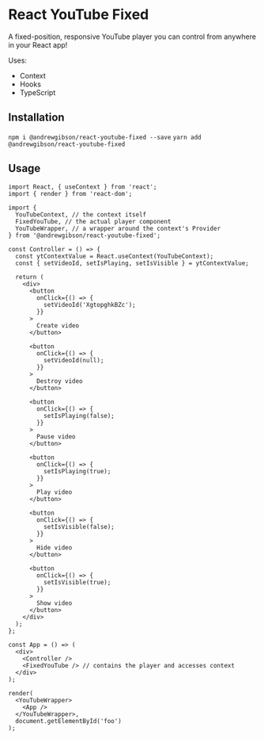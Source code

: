 # React YouTube Fixed

A fixed-position, responsive YouTube player you can control from anywhere in your React app!

Uses:

- Context
- Hooks
- TypeScript

## Installation

`npm i @andrewgibson/react-youtube-fixed --save`
`yarn add @andrewgibson/react-youtube-fixed`

## Usage

```JSX
import React, { useContext } from 'react';
import { render } from 'react-dom';

import {
  YouTubeContext, // the context itself
  FixedYouTube, // the actual player component
  YouTubeWrapper, // a wrapper around the context's Provider
} from '@andrewgibson/react-youtube-fixed';

const Controller = () => {
  const ytContextValue = React.useContext(YouTubeContext);
  const { setVideoId, setIsPlaying, setIsVisible } = ytContextValue;

  return (
    <div>
      <button
        onClick={() => {
          setVideoId('XgtopghkBZc');
        }}
      >
        Create video
      </button>

      <button
        onClick={() => {
          setVideoId(null);
        }}
      >
        Destroy video
      </button>

      <button
        onClick={() => {
          setIsPlaying(false);
        }}
      >
        Pause video
      </button>

      <button
        onClick={() => {
          setIsPlaying(true);
        }}
      >
        Play video
      </button>

      <button
        onClick={() => {
          setIsVisible(false);
        }}
      >
        Hide video
      </button>

      <button
        onClick={() => {
          setIsVisible(true);
        }}
      >
        Show video
      </button>
    </div>
  );
};

const App = () => (
  <div>
    <Controller />
    <FixedYouTube /> // contains the player and accesses context
  </div>
);

render(
  <YouTubeWrapper>
    <App />
  </YouTubeWrapper>,
  document.getElementById('foo')
);
```
